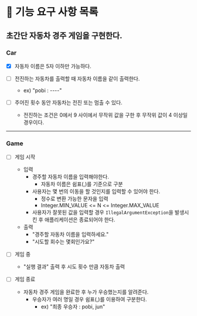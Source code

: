 # 🚀 기능 요구 사항 목록

## 초간단 자동차 경주 게임을 구현한다.

### Car

-[x] 자동차 이름은 5자 이하만 가능하다.


-[ ] 전진하는 자동차를 출력할 때 자동차 이름을 같이 출력한다.
    - ex) "pobi : ----"


-[ ] 주어진 횟수 동안 자동차는 전진 또는 멈출 수 있다.
    - 전진하는 조건은 0에서 9 사이에서 무작위 값을 구한 후 무작위 값이 4 이상일 경우이다.

---

### Game

-[ ] 게임 시작
    - 입력
        - 경주할 자동차 이름을 입력해야한다.
            - 자동차 이름은 쉼표(,)를 기준으로 구분
        - 사용자는 몇 번의 이동을 할 것인지를 입력할 수 있어야 한다.
            - 정수로 변환 가능한 문자을 입력
            - Integer.MIN_VALUE <= N <= Integer.MAX_VALUE
        - 사용자가 잘못된 값을 입력할 경우 `IllegalArgumentException`을 발생시킨 후 애플리케이션은 종료되어야 한다.
    - 출력
        - "경주할 자동차 이름을 입력하세요."
        - "시도할 회수는 몇회인가요?"


-[ ] 게임 중
    - "실행 결과" 출력 후 시도 횟수 만큼 자동차 출력


-[ ] 게임 종료
    - 자동차 경주 게임을 완료한 후 누가 우승했는지를 알려준다.
        - 우승자가 여러 명일 경우 쉼표(,)를 이용하여 구분한다.
            - ex) "최종 우승자 : pobi, jun"
